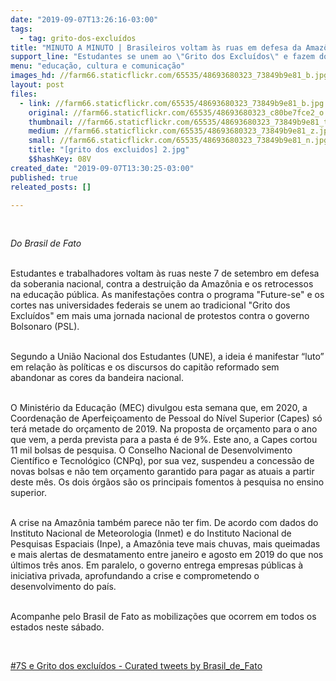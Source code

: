 ```yaml
---
date: "2019-09-07T13:26:16-03:00"
tags:
  - tag: grito-dos-excluídos
title: "MINUTO A MINUTO | Brasileiros voltam às ruas em defesa da Amazônia e da educação "
support_line: "Estudantes se unem ao \"Grito dos Excluídos\" e fazem do 7 de setembro um dia de lutas contra o governo Bolsonaro "
menu: "educação, cultura e comunicação"
images_hd: //farm66.staticflickr.com/65535/48693680323_73849b9e81_b.jpg
layout: post
files:
  - link: //farm66.staticflickr.com/65535/48693680323_73849b9e81_b.jpg
    original: //farm66.staticflickr.com/65535/48693680323_c80be7fce2_o.jpg
    thumbnail: //farm66.staticflickr.com/65535/48693680323_73849b9e81_t.jpg
    medium: //farm66.staticflickr.com/65535/48693680323_73849b9e81_z.jpg
    small: //farm66.staticflickr.com/65535/48693680323_73849b9e81_n.jpg
    title: "[grito dos excluidos] 2.jpg"
    $$hashKey: 08V
created_date: "2019-09-07T13:30:25-03:00"
published: true
releated_posts: []

---
```

<p>&nbsp;</p>

<p><em>Do Brasil de Fato</em></p>

<p><br />
Estudantes e trabalhadores voltam &agrave;s ruas neste 7 de setembro em defesa da soberania nacional, contra a destrui&ccedil;&atilde;o da Amaz&ocirc;nia e os retrocessos na educa&ccedil;&atilde;o p&uacute;blica. As manifesta&ccedil;&otilde;es contra o programa &quot;Future-se&quot; e os cortes nas universidades federais se unem ao tradicional &quot;Grito dos Exclu&iacute;dos&quot; em mais uma jornada nacional de protestos contra o governo Bolsonaro (PSL).<br />
&nbsp;</p>

<p>Segundo a Uni&atilde;o Nacional dos Estudantes (UNE), a ideia &eacute; manifestar &ldquo;luto&rdquo; em rela&ccedil;&atilde;o &agrave;s pol&iacute;ticas e os discursos do capit&atilde;o reformado sem abandonar as cores da bandeira nacional.<br />
&nbsp;</p>

<p>O Minist&eacute;rio da Educa&ccedil;&atilde;o (MEC) divulgou esta semana que, em 2020, a Coordena&ccedil;&atilde;o de Aperfei&ccedil;oamento de Pessoal do N&iacute;vel Superior (Capes) s&oacute; ter&aacute; metade do or&ccedil;amento de 2019. Na proposta de or&ccedil;amento para o ano que vem, a perda prevista para a pasta &eacute; de 9%. Este ano, a Capes cortou 11 mil bolsas de pesquisa. O Conselho Nacional de Desenvolvimento Cient&iacute;fico e Tecnol&oacute;gico (CNPq), por sua vez, suspendeu a concess&atilde;o de novas bolsas e n&atilde;o tem or&ccedil;amento garantido para pagar as atuais a partir deste m&ecirc;s. Os dois &oacute;rg&atilde;os s&atilde;o os principais fomentos &agrave; pesquisa no ensino superior.<br />
&nbsp;</p>

<p>A crise na Amaz&ocirc;nia tamb&eacute;m parece n&atilde;o ter fim. De acordo com dados do Instituto Nacional de Meteorologia (Inmet) e do Instituto Nacional de Pesquisas Espaciais (Inpe), a Amaz&ocirc;nia teve mais chuvas, mais queimadas e mais alertas de desmatamento entre janeiro e agosto em 2019 do que nos &uacute;ltimos tr&ecirc;s anos. Em paralelo, o governo entrega empresas p&uacute;blicas &agrave; iniciativa privada, aprofundando a crise e comprometendo o desenvolvimento do pa&iacute;s.<br />
&nbsp;</p>

<p>Acompanhe pelo Brasil de Fato as mobiliza&ccedil;&otilde;es que ocorrem em todos os estados neste s&aacute;bado.</p>

<p>&nbsp;</p>

<p><a class="twitter-timeline" href="https://twitter.com/Brasil_de_Fato/timelines/1169981637813243906?ref_src=twsrc%5Etfw">#7S e Grito dos exclu&iacute;dos - Curated tweets by Brasil_de_Fato</a> <script async src="https://platform.twitter.com/widgets.js" charset="utf-8"></script></p>

<p>&nbsp;</p>

<p>&nbsp;</p>
